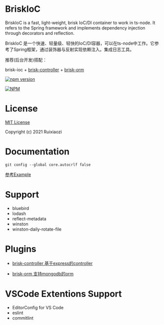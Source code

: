 # BriskIoC

BriskIoC is a fast, light-weight, brisk IoC/DI container to work in ts-node. It refers to the Spring framework and implements dependency injection through decorators and reflection.

BriskIoC 是一个快速、轻量级、轻快的IoC/DI容器，可以在ts-node中工作。它参考了Spring框架，通过装饰器与反射实现依赖注入。集成日志工具。

推荐(后台开发)搭配：

brisk-ioc + [brisk-controller](https://github.com/ruixiaozi/brisk-controller) + [brisk-orm](https://github.com/ruixiaozi/brisk-orm)

[![npm version](https://badge.fury.io/js/brisk-ioc.svg)](https://badge.fury.io/js/brisk-ioc)

[![NPM](https://nodei.co/npm/brisk-ioc.png)](https://nodei.co/npm/brisk-ioc/)

# License

[MIT License](./LICENSE)

Copyright (c) 2021 Ruixiaozi

# Documentation

`git config --global core.autocrlf false`

[参考Example](./example)
   
# Support
 
+ bluebird
+ lodash
+ reflect-metadata
+ winston
+ winston-daily-rotate-file

# Plugins

+ [brisk-controller 基于express的controller](https://github.com/ruixiaozi/brisk-controller)

+ [brisk-orm 支持mongodb的orm](https://github.com/ruixiaozi/brisk-orm)

  
# VSCode Extentions Support

+ EditorConfig for VS Code
+ eslint
+ commitlint


